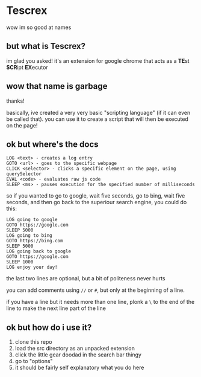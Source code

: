 # Tescrex

wow im so good at names

## but what is Tescrex?

im glad you asked! it's an extension for google chrome that acts as a **TE**st **SCR**ipt **EX**ecutor

## wow that name is garbage

thanks!

basically, ive created a very very basic "scripting language" (if it can even be called that). you can use it to create a script that will then be executed on the page!

## ok but where's the docs

```
LOG <text> - creates a log entry
GOTO <url> - goes to the specific webpage
CLICK <selector> - clicks a specific element on the page, using querySelector
EVAL <code> - evaluates raw js code
SLEEP <ms> - pauses execution for the specified number of milliseconds
```

so if you wanted to go to google, wait five seconds, go to bing, wait five seconds, and then go back to the superiour search engine, you could do this:
```
LOG going to google
GOTO https://google.com
SLEEP 5000
LOG going to bing
GOTO https://bing.com
SLEEP 5000
LOG going back to google
GOTO https://google.com
SLEEP 1000
LOG enjoy your day!
```

the last two lines are optional, but a bit of politeness never hurts

you can add comments using `//` or `#`, but only at the beginning of a line.

if you have a line but it needs more than one line, plonk a `\` to the end of the line to make the next line part of the line

## ok but how do i use it?

1. clone this repo
2. load the src directory as an unpacked extension
3. click the little gear doodad in the search bar thingy
4. go to "options"
5. it should be fairly self explanatory what you do here
